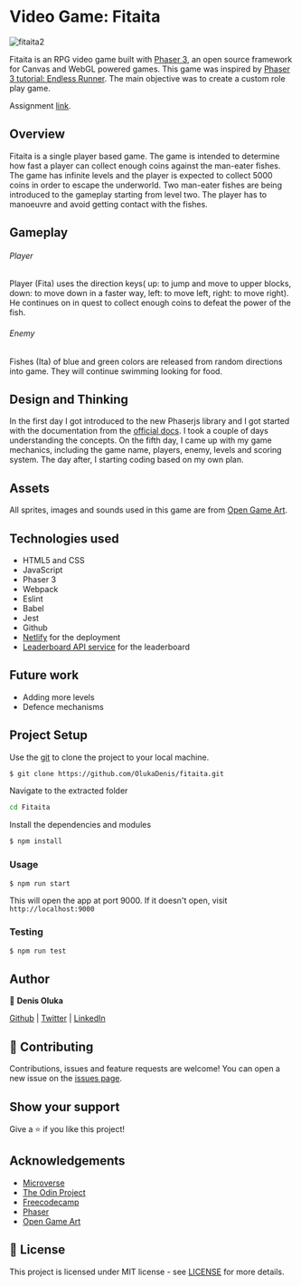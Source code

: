 # Video Game: Fitaita

![fitaita2](https://user-images.githubusercontent.com/37341054/83773603-66971b80-a68d-11ea-9fd3-5bf804fbdba1.png)

Fitaita is an RPG video game built with [Phaser 3](https://phaser.io), an open source framework for Canvas and WebGL powered games. This game was inspired by [Phaser 3 tutorial: Endless Runner](http://phaser.io/tutorials/making-your-first-phaser-3-game/part1). The main objective was to create a custom role play game.

Assignment [link](https://www.notion.so/Platform-game-4a55a7d1fcc245bcb012c76814764712).

## Overview
Fitaita is a single player based game. The game is intended to determine how fast a player can collect enough coins against the man-eater fishes. The game has infinite levels and the player is  expected to collect 5000 coins in order to escape the underworld.
Two man-eater fishes are being introduced to the gameplay starting from level two. The player has to manoeuvre and avoid getting contact with the fishes.

## Gameplay
###### Player
Player (Fita) uses the direction keys( up: to jump and move to upper blocks, down: to move down in a faster way, left: to move left, right: to move right). He continues on in quest to collect enough coins to defeat the power of the fish.

###### Enemy
Fishes (Ita) of blue and green colors are released from random directions into game. They will continue swimming looking for food.


## Design and Thinking
In the first day I got introduced to the new Phaserjs library and I got started with the documentation from the [official docs](https://photonstorm.github.io/phaser3-docs/). I took a couple of days understanding the concepts.
On the fifth day, I came up with my game mechanics, including the game name, players, enemy, levels and scoring system. The day after, I starting coding based on my own plan.

## Assets
All sprites, images and sounds used in this game are from [Open Game Art](https://opengameart.org).

## Technologies used
* HTML5 and CSS
* JavaScript
* Phaser 3
* Webpack
* Eslint
* Babel
* Jest
* Github
* [Netlify](https://app.netlify.com/) for the deployment
* [Leaderboard API service](https://www.notion.so/Leaderboard-API-service-24c0c3c116974ac49488d4eb0267ade3) for the leaderboard

## Future work
- Adding more levels
- Defence mechanisms

## Project Setup

Use the [git](https://git-scm.com/downloads) to clone the project to your local machine.
```sh
$ git clone https://github.com/OlukaDenis/fitaita.git
```

Navigate to the extracted folder
```sh 
cd Fitaita
```

Install the dependencies and modules
```sh
$ npm install
```

### Usage
```sh
$ npm run start
```
This will open the app at port 9000. If it doesn't open, visit ```http://localhost:9000```

### Testing

```sh
$ npm run test
```

## Author

👤 **Denis Oluka**

[Github](https://github.com/OlukaDenis) | [Twitter](https://twitter.com/dennylucaz) | [LinkedIn](https://linkedin.com/in/denis-oluka-)


## 🤝 Contributing

Contributions, issues and feature requests are welcome!
You can open a new issue on the [issues page](https://github.com/OlukaDenis/fitaita/issues).

## Show your support

Give a ⭐️ if you like this project!

## Acknowledgements
- [Microverse](https://www.microverse.org/)
- [The Odin Project](https://www.theodinproject.com/)
- [Freecodecamp](http://freecodecamp.org/)
- [Phaser](https://phaser.io)
- [Open Game Art](https://opengameart.org)

## 📝 License

This project is licensed under MIT license - see [LICENSE](/LICENSE) for more details.
